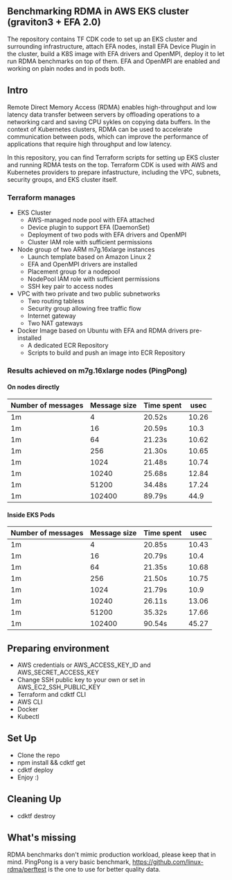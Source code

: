 ## Benchmarking RDMA in AWS EKS cluster (graviton3 + EFA 2.0)
The repository contains TF CDK code to set up an EKS cluster and surrounding infrastructure, attach EFA nodes, install EFA Device Plugin in the cluster, build a K8S image with EFA drivers and OpenMPI, deploy it to let run RDMA benchmarks on top of them. 
EFA and OpenMPI are enabled and working on plain nodes and in pods both. 

## Intro
Remote Direct Memory Access (RDMA) enables high-throughput and low latency data transfer between servers by offloading operations to a networking card and saving CPU sykles on copying data buffers. In the context of Kubernetes clusters, RDMA can be used to accelerate communication between pods, which can improve the performance of applications that require high throughput and low latency.

In this repository, you can find Terraform scripts for setting up EKS cluster and running RDMA tests on the top. Terraform CDK is used with AWS and Kubernetes providers to prepare infastructure, including the VPC, subnets, security groups, and EKS cluster itself. 

### Terraform manages
- EKS Cluster
    - AWS-managed node pool with EFA attached
    - Device plugin to support EFA (DaemonSet)
    - Deployment of two pods with EFA drivers and OpenMPI
    - Cluster IAM role with sufficient permissions
- Node group of two ARM m7g.16xlarge instances
    - Launch template based on Amazon Linux 2
    - EFA and OpenMPI drivers are installed
    - Placement group for a nodepool
    - NodePool IAM role with sufficient permissions
    - SSH key pair to access nodes
- VPC with two private and two public subnetworks
    - Two routing tabless
    - Security group allowing free traffic flow
    - Internet gateway
    - Two NAT gateways
- Docker Image based on Ubuntu with EFA and RDMA drivers pre-installed
    - A dedicated ECR Repository
    - Scripts to build and push an image into ECR Repository

### Results achieved on m7g.16xlarge nodes (PingPong)
#### On nodes directly
| Number of messages | Message size | Time spent | usec |
| ------------------ | ------------ | ---------- | ---------------- |
| 1m                 | 4            | 20.52s     | 10.26            |
| 1m                 | 16           | 20.59s     | 10.3             |
| 1m                 | 64           | 21.23s     | 10.62            |
| 1m                 | 256          | 21.30s     | 10.65            |
| 1m                 | 1024         | 21.48s     | 10.74            |
| 1m                 | 10240        | 25.68s     | 12.84            |
| 1m                 | 51200        | 34.48s     | 17.24            |
| 1m                 | 102400       | 89.79s     | 44.9             |

#### Inside EKS Pods
| Number of messages | Message size | Time spent | usec |
| ------------------ | ------------ | ---------- | ---------------- |
| 1m                 | 4            | 20.85s     | 10.43            |
| 1m                 | 16           | 20.79s     | 10.4             |
| 1m                 | 64           | 21.35s     | 10.68            |
| 1m                 | 256          | 21.50s     | 10.75            |
| 1m                 | 1024         | 21.79s     | 10.9             |
| 1m                 | 10240        | 26.11s     | 13.06            |
| 1m                 | 51200        | 35.32s     | 17.66            |
| 1m                 | 102400       | 90.54s     | 45.27            |


## Preparing environment
- AWS credentials or AWS_ACCESS_KEY_ID and AWS_SECRET_ACCESS_KEY
- Change SSH public key to your own or set in AWS_EC2_SSH_PUBLIC_KEY
- Terraform and cdktf CLI
- AWS CLI
- Docker
- Kubectl

## Set Up
- Clone the repo
- npm install && cdktf get 
- cdktf deploy
- Enjoy :)

## Cleaning Up
- cdktf destroy

## What's missing
RDMA benchmarks don't mimic production workload, please keep that in mind. 
PingPong is a very basic benchmark, https://github.com/linux-rdma/perftest is the one to use for better quality data.
